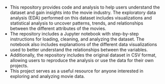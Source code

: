 - This repository provides code and analysis to help users understand the dataset and gain insights into the movie industry. The exploratory data analysis (EDA) performed on this dataset includes visualizations and statistical analysis to uncover patterns, trends, and relationships between the different attributes of the movies.
- The repository includes a Jupyter notebook with step-by-step instructions for loading, cleaning, and analyzing the dataset. The notebook also includes explanations of the different data visualizations used to better understand the relationships between the variables.
- Additionally, the repository includes the original dataset in CSV format, allowing users to reproduce the analysis or use the data for their own projects.
- This project serves as a useful resource for anyone interested in exploring and analyzing movie data.
